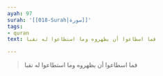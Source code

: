 ```yaml
---
ayah: 97
surah: '[[018-Surah|سورة]]'
tags:
- quran
text: فما اسطاعوا أن يظهروه وما استطاعوا له نقبا

---
```

> فما اسطاعوا أن يظهروه وما استطاعوا له نقبا
